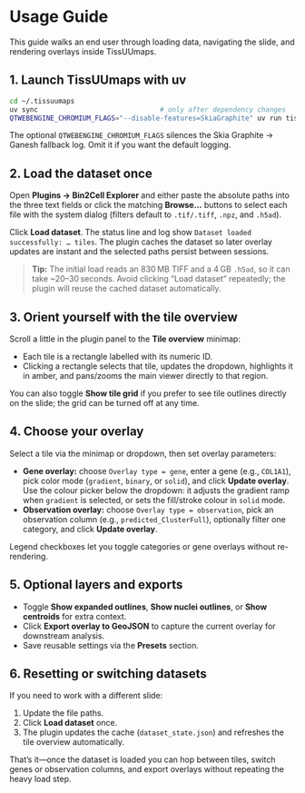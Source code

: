 # Usage Guide

This guide walks an end user through loading data, navigating the slide, and rendering overlays inside TissUUmaps.

## 1. Launch TissUUmaps with uv

```bash
cd ~/.tissuumaps
uv sync                              # only after dependency changes
QTWEBENGINE_CHROMIUM_FLAGS="--disable-features=SkiaGraphite" uv run tissuumaps
```

The optional `QTWEBENGINE_CHROMIUM_FLAGS` silences the Skia Graphite → Ganesh fallback log. Omit it if you want the default logging.

## 2. Load the dataset once

Open **Plugins → Bin2Cell Explorer** and either paste the absolute paths into the three text fields or click the matching **Browse…** buttons to select each file with the system dialog (filters default to `.tif/.tiff`, `.npz`, and `.h5ad`).

Click **Load dataset**. The status line and log show `Dataset loaded successfully: … tiles`. The plugin caches the dataset so later overlay updates are instant and the selected paths persist between sessions.

> **Tip:** The initial load reads an 830 MB TIFF and a 4 GB `.h5ad`, so it can take ~20–30 seconds. Avoid clicking “Load dataset” repeatedly; the plugin will reuse the cached dataset automatically.

## 3. Orient yourself with the tile overview

Scroll a little in the plugin panel to the **Tile overview** minimap:

- Each tile is a rectangle labelled with its numeric ID.
- Clicking a rectangle selects that tile, updates the dropdown, highlights it in amber, and pans/zooms the main viewer directly to that region.

You can also toggle **Show tile grid** if you prefer to see tile outlines directly on the slide; the grid can be turned off at any time.

## 4. Choose your overlay

Select a tile via the minimap or dropdown, then set overlay parameters:

- **Gene overlay:** choose `Overlay type = gene`, enter a gene (e.g., `COL1A1`), pick color mode (`gradient`, `binary`, or `solid`), and click **Update overlay**. Use the colour picker below the dropdown: it adjusts the gradient ramp when `gradient` is selected, or sets the fill/stroke colour in `solid` mode.
- **Observation overlay:** choose `Overlay type = observation`, pick an observation column (e.g., `predicted_ClusterFull`), optionally filter one category, and click **Update overlay**.

Legend checkboxes let you toggle categories or gene overlays without re-rendering.

## 5. Optional layers and exports

- Toggle **Show expanded outlines**, **Show nuclei outlines**, or **Show centroids** for extra context.
- Click **Export overlay to GeoJSON** to capture the current overlay for downstream analysis.
- Save reusable settings via the **Presets** section.

## 6. Resetting or switching datasets

If you need to work with a different slide:

1. Update the file paths.
2. Click **Load dataset** once.
3. The plugin updates the cache (`dataset_state.json`) and refreshes the tile overview automatically.

That’s it—once the dataset is loaded you can hop between tiles, switch genes or observation columns, and export overlays without repeating the heavy load step.
